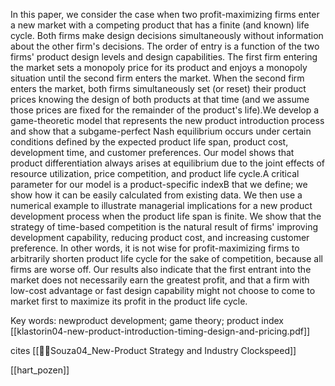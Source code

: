 In this paper, we consider the case when two profit-maximizing firms enter a new market with a competing product that has a finite (and known) life cycle. Both firms make design decisions simultaneously without information about the other firm's decisions. The order of entry is a function of the two firms' product design levels and design capabilities. The first firm entering the market sets a monopoly price for its product and enjoys a monopoly situation until the second firm enters the market. When the second firm enters the market, both firms simultaneously set (or reset) their product prices knowing the design of both products at that time (and we assume those prices are fixed for the remainder of the product's life).We develop a game-theoretic model that represents the new product introduction process and show that a subgame-perfect Nash equilibrium occurs under certain conditions defined by the expected product life span, product cost, development time, and customer preferences. Our model shows that product differentiation always arises at equilibrium due to the joint effects of resource utilization, price competition, and product life cycle.A critical parameter for our model is a product-specific indexB that we define; we show how it can be easily calculated from existing data. We then use a numerical example to illustrate managerial implications for a new product development process when the product life span is finite. We show that the strategy of time-based competition is the natural result of firms' improving development capability, reducing product cost, and increasing customer preference. In other words, it is not wise for profit-maximizing firms to arbitrarily shorten product life cycle for the sake of competition, because all firms are worse off. Our results also indicate that the first entrant into the market does not necessarily earn the greatest profit, and that a firm with low-cost advantage or fast design capability might not choose to come to market first to maximize its profit in the product life cycle.

Key words: newproduct development; game theory; product index
[[klastorin04-new-product-introduction-timing-design-and-pricing.pdf]]

cites [[📜⏰Souza04_New-Product Strategy and Industry Clockspeed]]

[[hart_pozen]]